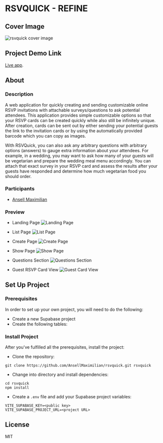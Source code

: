 # RSVQUICK - REFINE

## Cover Image
![rsvquick cover image](https://github.com/AnsellMaximilian/rsvquick/assets/56351143/2cb81317-638c-489c-894c-3bc45b69bfba)

## Project Demo Link

[Live app](https://rsvquick.netlify.app/).

## About

### Description

A web application for quickly creating and sending customizable online RSVP invitations with attachable surveys/questions to ask potential attendees.
This application provides simple customizable options so that your RSVP cards can be created quickly while also still be infinitely unique. After creation, cards can be sent out by either sending your potential guests the link to the invitation cards or by using the automatically provided barcode which you can copy as images.

With RSVQuick, you can also ask any arbitrary questions with arbitrary options (answers) to gauge extra information about your attendees. For example, in a wedding, you may want to ask how many of your guests will be vegetarian and prepare the wedding meal menu accordingly. You can attach that exact survey in your RSVP card and assess the results after your guests have responded and determine how much vegetarian food you should order.

### Participants

- [Ansell Maximilian](https://github.com/AnsellMaximilian)

### Preview
- Landing Page
![Landing Page](https://github.com/AnsellMaximilian/rsvquick/assets/56351143/e7de21b2-0869-40bd-95cf-bacf7bc7c21a)

- List Page
![List Page](https://github.com/AnsellMaximilian/rsvquick/assets/56351143/d9630ac7-660c-4a7b-a9b2-e1915427fc07)

- Create Page
![Create Page](https://github.com/AnsellMaximilian/rsvquick/assets/56351143/53f4ae1a-e32d-4b9b-ba02-cd9fbb7fdfc8)

- Show Page
![Show Page](https://github.com/AnsellMaximilian/rsvquick/assets/56351143/02f4be46-d9cd-4537-9b8f-6c065d06b96f)

- Questions Section
![Questions Section](https://github.com/AnsellMaximilian/rsvquick/assets/56351143/f9acb58a-7bd9-446a-92dd-09531744f8ca)

- Guest RSVP Card View
![Guest Card View](https://github.com/AnsellMaximilian/rsvquick/assets/56351143/5611fe48-d40c-410e-b3d2-9977b2dbe188)

## Set Up Project

### Prerequisites

In order to set up your own project, you will need to do the following:

- Create a new Supabase project
- Create the following tables:

### Install Project

After you've fulfilled all the prerequisites, install the project:

- Clone the repository:

```
git clone https://github.com/AnsellMaximilian/rsvquick.git rsvquick
```

- Change into directory and install dependencies:

```
cd rsvquick
npm install
```

- Create a `.env` file and add your Supabase project variables:

```
VITE_SUPABASE_KEY=<public key>
VITE_SUPABASE_PROJECT_URL=<project URL>
```

## License

MIT
